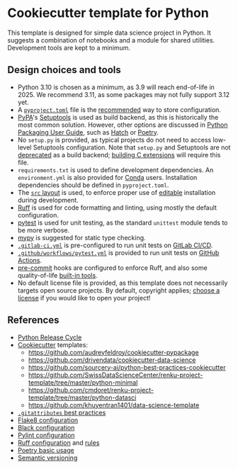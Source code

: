 # Cookiecutter template for Python

This template is designed for simple data science project in Python.
It suggests a combination of notebooks and a module for shared utilities.
Development tools are kept to a minimum.


## Design choices and tools

 * Python 3.10 is chosen as a minimum, as 3.9 will reach end-of-life in 2025. We recommend 3.11, as some packages may not fully support 3.12 yet.
 * A [`pyproject.toml`](https://pip.pypa.io/en/stable/reference/build-system/pyproject-toml/) file is the [recommended](https://packaging.python.org/en/latest/discussions/setup-py-deprecated/#is-pyproject-toml-mandatory) way to store configuration.
 * [PyPA](https://www.pypa.io/en/latest/)'s [Setuptools](https://setuptools.pypa.io/en/latest/) is used as build backend, as this is historically the most common solution. However, other options are discussed in [Python Packaging User Guide](https://packaging.python.org/en/latest/), such as [Hatch](https://hatch.pypa.io/latest/) or [Poetry](https://python-poetry.org/).
 * No `setup.py` is provided, as typical projects do not need to access low-level Setuptools configuration. Note that `setup.py` and Setuptools are not [deprecated](https://packaging.python.org/en/latest/discussions/setup-py-deprecated/) as a build backend; [building C extensions](https://setuptools.pypa.io/en/latest/userguide/ext_modules.html) will require this file. 
 * `requirements.txt` is used to define development dependencies. An `environment.yml` is also provided for [Conda](http://conda.io) users. Installation dependencies should be defined in `pyproject.toml`.
 * The [`src` layout](https://packaging.python.org/en/latest/discussions/src-layout-vs-flat-layout/) is used, to enforce proper use of [editable](https://setuptools.pypa.io/en/latest/userguide/development_mode.html) installation during development.
 * [Ruff](https://docs.astral.sh/ruff/) is used for code formatting and linting, using mostly the default configuration.
 * [pytest](https://pytest.org/) is used for unit testing, as the standard `unittest` module tends to be more verbose.
 * [mypy](https://mypy-lang.org/) is suggested for static type checking.
 * [`.gitlab-ci.yml`](https://docs.gitlab.com/ee/ci/yaml/gitlab_ci_yaml.html) is pre-configured to run unit tests on [GitLab CI/CD](https://docs.gitlab.com/ee/ci/).
 * [`.github/workflows/pytest.yml`](https://docs.github.com/en/actions/automating-builds-and-tests/building-and-testing-python) is provided to run unit tests on [GitHub Actions](https://docs.github.com/en/actions).
 * [pre-commit](https://pre-commit.com/) hooks are configured to enforce Ruff, and also some quality-of-life [built-in tools](https://github.com/pre-commit/pre-commit-hooks).
 * No default license file is provided, as this template does not necessarily targets open source projects. By default, copyright applies; [choose a license](https://choosealicense.com/) if you would like to open your project!


## References

 * [Python Release Cycle](https://devguide.python.org/versions/#python-release-cycle)
 * [Cookiecutter](https://cookiecutter.readthedocs.io/) templates:
    * https://github.com/audreyfeldroy/cookiecutter-pypackage
    * https://github.com/drivendata/cookiecutter-data-science
    * https://github.com/sourcery-ai/python-best-practices-cookiecutter
    * https://github.com/SwissDataScienceCenter/renku-project-template/tree/master/python-minimal
    * https://github.com/cmdoret/renku-project-template/tree/master/python-datasci
    * https://github.com/khuyentran1401/data-science-template
 * [`.gitattributes` best practices](https://rehansaeed.com/gitattributes-best-practices/)
 * [Flake8 configuration](https://flake8.pycqa.org/en/latest/user/configuration.html)
 * [Black configuration](https://black.readthedocs.io/en/stable/usage_and_configuration/the_basics.html#configuration-via-a-file)
 * [Pylint configuration](https://pylint.pycqa.org/en/latest/user_guide/configuration/index.html)
 * [Ruff configuration](https://docs.astral.sh/ruff/configuration/) and [rules](https://docs.astral.sh/ruff/rules/)
 * [Poetry basic usage](https://python-poetry.org/docs/basic-usage/)
 * [Semantic versioning](https://semver.org/)
